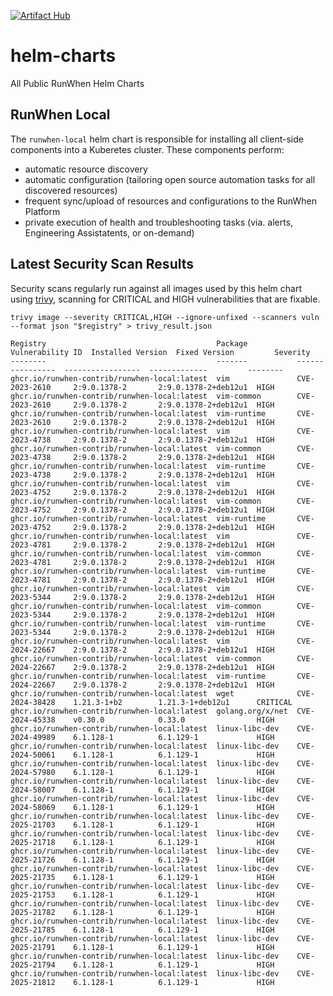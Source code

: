 [![Artifact Hub](https://img.shields.io/endpoint?url=https://artifacthub.io/badge/repository/runwhen-contrib)](https://artifacthub.io/packages/search?repo=runwhen-contrib)

# helm-charts
All Public RunWhen Helm Charts 

## RunWhen Local
The `runwhen-local` helm chart is responsible for installing all client-side components into a Kuberetes cluster. These components perform: 
- automatic resource discovery
- automatic configuration (tailoring open source automation tasks for all discovered resources)
- frequent sync/upload of resources and configurations to the RunWhen Platform
- private execution of health and troubleshooting tasks (via. alerts, Engineering Assistatents, or on-demand)

## Latest Security Scan Results
Security scans regularly run against all images used by this helm chart using [trivy](https://trivy.dev/latest/), scanning for CRITICAL and HIGH vulnerabilities that are fixable. 

```
trivy image --severity CRITICAL,HIGH --ignore-unfixed --scanners vuln --format json "$registry" > trivy_result.json
```

<!-- START_TRIVY_SUMMARY -->
```
Registry                                      Package           Vulnerability ID  Installed Version  Fixed Version         Severity
--------                                      -------           ----------------  -----------------  -------------         --------
ghcr.io/runwhen-contrib/runwhen-local:latest  vim               CVE-2023-2610     2:9.0.1378-2       2:9.0.1378-2+deb12u1  HIGH
ghcr.io/runwhen-contrib/runwhen-local:latest  vim-common        CVE-2023-2610     2:9.0.1378-2       2:9.0.1378-2+deb12u1  HIGH
ghcr.io/runwhen-contrib/runwhen-local:latest  vim-runtime       CVE-2023-2610     2:9.0.1378-2       2:9.0.1378-2+deb12u1  HIGH
ghcr.io/runwhen-contrib/runwhen-local:latest  vim               CVE-2023-4738     2:9.0.1378-2       2:9.0.1378-2+deb12u1  HIGH
ghcr.io/runwhen-contrib/runwhen-local:latest  vim-common        CVE-2023-4738     2:9.0.1378-2       2:9.0.1378-2+deb12u1  HIGH
ghcr.io/runwhen-contrib/runwhen-local:latest  vim-runtime       CVE-2023-4738     2:9.0.1378-2       2:9.0.1378-2+deb12u1  HIGH
ghcr.io/runwhen-contrib/runwhen-local:latest  vim               CVE-2023-4752     2:9.0.1378-2       2:9.0.1378-2+deb12u1  HIGH
ghcr.io/runwhen-contrib/runwhen-local:latest  vim-common        CVE-2023-4752     2:9.0.1378-2       2:9.0.1378-2+deb12u1  HIGH
ghcr.io/runwhen-contrib/runwhen-local:latest  vim-runtime       CVE-2023-4752     2:9.0.1378-2       2:9.0.1378-2+deb12u1  HIGH
ghcr.io/runwhen-contrib/runwhen-local:latest  vim               CVE-2023-4781     2:9.0.1378-2       2:9.0.1378-2+deb12u1  HIGH
ghcr.io/runwhen-contrib/runwhen-local:latest  vim-common        CVE-2023-4781     2:9.0.1378-2       2:9.0.1378-2+deb12u1  HIGH
ghcr.io/runwhen-contrib/runwhen-local:latest  vim-runtime       CVE-2023-4781     2:9.0.1378-2       2:9.0.1378-2+deb12u1  HIGH
ghcr.io/runwhen-contrib/runwhen-local:latest  vim               CVE-2023-5344     2:9.0.1378-2       2:9.0.1378-2+deb12u1  HIGH
ghcr.io/runwhen-contrib/runwhen-local:latest  vim-common        CVE-2023-5344     2:9.0.1378-2       2:9.0.1378-2+deb12u1  HIGH
ghcr.io/runwhen-contrib/runwhen-local:latest  vim-runtime       CVE-2023-5344     2:9.0.1378-2       2:9.0.1378-2+deb12u1  HIGH
ghcr.io/runwhen-contrib/runwhen-local:latest  vim               CVE-2024-22667    2:9.0.1378-2       2:9.0.1378-2+deb12u1  HIGH
ghcr.io/runwhen-contrib/runwhen-local:latest  vim-common        CVE-2024-22667    2:9.0.1378-2       2:9.0.1378-2+deb12u1  HIGH
ghcr.io/runwhen-contrib/runwhen-local:latest  vim-runtime       CVE-2024-22667    2:9.0.1378-2       2:9.0.1378-2+deb12u1  HIGH
ghcr.io/runwhen-contrib/runwhen-local:latest  wget              CVE-2024-38428    1.21.3-1+b2        1.21.3-1+deb12u1      CRITICAL
ghcr.io/runwhen-contrib/runwhen-local:latest  golang.org/x/net  CVE-2024-45338    v0.30.0            0.33.0                HIGH
ghcr.io/runwhen-contrib/runwhen-local:latest  linux-libc-dev    CVE-2024-49989    6.1.128-1          6.1.129-1             HIGH
ghcr.io/runwhen-contrib/runwhen-local:latest  linux-libc-dev    CVE-2024-50061    6.1.128-1          6.1.129-1             HIGH
ghcr.io/runwhen-contrib/runwhen-local:latest  linux-libc-dev    CVE-2024-57980    6.1.128-1          6.1.129-1             HIGH
ghcr.io/runwhen-contrib/runwhen-local:latest  linux-libc-dev    CVE-2024-58007    6.1.128-1          6.1.129-1             HIGH
ghcr.io/runwhen-contrib/runwhen-local:latest  linux-libc-dev    CVE-2024-58069    6.1.128-1          6.1.129-1             HIGH
ghcr.io/runwhen-contrib/runwhen-local:latest  linux-libc-dev    CVE-2025-21703    6.1.128-1          6.1.129-1             HIGH
ghcr.io/runwhen-contrib/runwhen-local:latest  linux-libc-dev    CVE-2025-21718    6.1.128-1          6.1.129-1             HIGH
ghcr.io/runwhen-contrib/runwhen-local:latest  linux-libc-dev    CVE-2025-21726    6.1.128-1          6.1.129-1             HIGH
ghcr.io/runwhen-contrib/runwhen-local:latest  linux-libc-dev    CVE-2025-21735    6.1.128-1          6.1.129-1             HIGH
ghcr.io/runwhen-contrib/runwhen-local:latest  linux-libc-dev    CVE-2025-21753    6.1.128-1          6.1.129-1             HIGH
ghcr.io/runwhen-contrib/runwhen-local:latest  linux-libc-dev    CVE-2025-21782    6.1.128-1          6.1.129-1             HIGH
ghcr.io/runwhen-contrib/runwhen-local:latest  linux-libc-dev    CVE-2025-21785    6.1.128-1          6.1.129-1             HIGH
ghcr.io/runwhen-contrib/runwhen-local:latest  linux-libc-dev    CVE-2025-21791    6.1.128-1          6.1.129-1             HIGH
ghcr.io/runwhen-contrib/runwhen-local:latest  linux-libc-dev    CVE-2025-21794    6.1.128-1          6.1.129-1             HIGH
ghcr.io/runwhen-contrib/runwhen-local:latest  linux-libc-dev    CVE-2025-21812    6.1.128-1          6.1.129-1             HIGH
```
<!-- END_TRIVY_SUMMARY -->